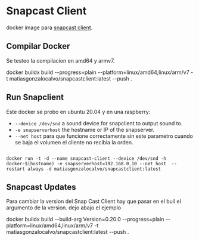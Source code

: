 # Snapcast Client
docker image para [snapcast client](https://github.com/badaix/snapcast).

## Compilar Docker 
Se testeo la compilacion en amd64 y armv7. 

docker buildx build --progress=plain --platform=linux/amd64,linux/arm/v7 -t matiasgonzalocalvo/snapcastclient:latest --push .

## Run Snapclient
Este docker se probo en ubuntu 20.04 y en una raspberry:

* `--device /dev/snd` a sound device for snapclient to output sound to.
* `-e snapserverhost` the hostname or IP of the snapserver.
* `--net host` para que funcione correctamente sin este parametro cuando se baja el volumen el cliente no recibia la orden.

``` /bin/bash

docker run -t -d --name snapcast-client --device /dev/snd -h docker-$(hostname) -e snapserverhost=192.168.0.10 --net host  --restart always -d matiasgonzalocalvo/snapcastclient:latest

```

## Snapcast Updates
Para cambiar la version del Snap Cast Client hay que pasar en el buil el argumento de la version. dejo abajo el ejemplo 

docker buildx build --build-arg Version=0.20.0 --progress=plain --platform=linux/amd64,linux/arm/v7 -t matiasgonzalocalvo/snapcastclient:latest --push .

